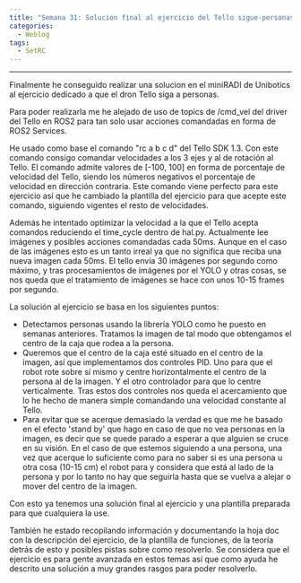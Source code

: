 ```yaml
---
title: "Semana 31: Solucion final al ejercicio del Tello sigue-personas."
categories:
  - Weblog
tags:
  - SetRC
---
```

 
---

Finalmente he conseguido realizar una solucion en el miniRADI de Unibotics al ejercicio dedicado a que el dron Tello siga a personas.

Para poder realizarla me he alejado de uso de topics de /cmd_vel del driver del Tello en ROS2 para tan solo usar acciones comandadas en forma de ROS2 Services.

He usado como base el comando "rc a b c d" del Tello SDK 1.3. Con este comando consigo comandar velocidades a los 3 ejes y al de rotación al Tello. El comando admite valores de [-100, 100] en forma de porcentaje de velocidad del Tello, siendo los números negativos el porcentaje de velocidad en dirección contraria.
Este comando viene perfecto para este ejercicio así que he cambiado la plantilla del ejercicio para que acepte este comando, siguiendo vigentes el resto de velocidades.

Además he intentado optimizar la velocidad a la que el Tello acepta comandos reduciendo el time_cycle dentro de hal.py. Actualmente lee imágenes y posibles acciones comandadas cada 50ms. Aunque en el caso de las imágenes esto es un tanto irreal ya que no significa que reciba una nueva imagen cada 50ms. El tello envía 30 imágenes por segundo como máximo, y tras procesamientos de imágenes por el YOLO y otras cosas, se nos queda que el tratamiento de imágenes se hace con unos 10-15 frames por segundo.

La solución al ejercicio se basa en los siguientes puntos:
- Detectamos personas usando la librería YOLO como he puesto en semanas anteriores. Tratamos la imagen de tal modo que obtengamos el centro de la caja que rodea a la persona.
- Queremos que el centro de la caja esté situado en el centro de la imagen, así que implementamos dos controles PID. Uno para que el robot rote sobre sí mismo y centre horizontalmente el centro de la persona al de la imagen. Y el otro controlador para que lo centre verticalmente. Tras estos dos controles nos queda el acercamiento que lo he hecho de manera simple comandando una velocidad constante al Tello.
- Para evitar que se acerque demasiado la verdad es que me he basado en el efecto 'stand by' que hago en caso de que no vea personas en la imagen, es decir que se quede parado a esperar a que alguien se cruce en su visión. En el caso de que estemos siguiendo a una persona, una vez que acerque lo suficiente como para no saber si es una persona u otra cosa (10-15 cm) el robot para y considera que está al lado de la persona y por lo tanto no hay que seguirla hasta que se vuelva a alejar o mover del centro de la imagen.

Con esto ya tenemos una solución final al ejercicio y una plantilla preparada para que cualquiera la use.

También he estado recopilando información y documentando la hoja doc con la descripción del ejercicio, de la plantilla de funciones, de la teoría detrás de esto y posibles pistas sobre como resolverlo. Se considera que el ejercicio es para gente avanzada en estos temas así que como ayuda he descrito una solución a muy grandes rasgos para poder resolverlo.